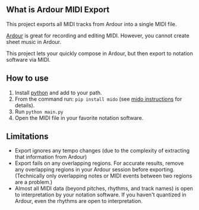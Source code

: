 ## What is Ardour MIDI Export
This project exports all MIDI tracks from Ardour into a single MIDI file.

[Ardour](https://ardour.org/) is great for recording and editing MIDI. However, you cannot create sheet music in Ardour.

This project lets your quickly compose in Ardour, but then export to notation software via MIDI.

## How to use
1. Install [python](https://python.org) and add to your path.
2. From the command run: `pip install mido` (see [mido instructions](https://mido.readthedocs.io/en/latest/installing.html) for details).
3. Run `python main.py`
4. Open the MIDI file in your favorite notation software.

## Limitations
* Export ignores any tempo changes (due to the complexity of extracting that information from Ardour)
* Export fails on any overlapping regions. For accurate results, remove any overlapping regions in your Ardour session before exporting. (Technically only overlapping notes or MIDI events between two regions are a problem.)
* Almost all MIDI data (beyond pitches, rhythms, and track names) is open to interpretation by your notation software. If you haven't quantized in Ardour, even the rhythms are open to interpretation.
